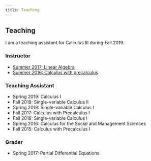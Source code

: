 ```yaml
---
title: Teaching
---
```


## Teaching

I am a teaching assistant for Calculus III during Fall 2019. 

### Instructor
* [Summer 2017: Linear Algebra](summer-2017)
* [Summer 2016: Calculus with precalculus](summer-2016)

### Teaching Assistant
* Spring 2019: Calculus I
* Fall 2018: Single-variable Calculus II
* Spring 2018: Single-variable Calculus I
* Fall 2017: Calculus with Precalculus I
* Fall 2016: Single-variable Calculus I
* Spring 2016: Calculus for the Social and Management Sciences
* Fall 2015: Calculus with Precalculus I
 
### Grader
* Spring 2017:  Partial Differential Equations


